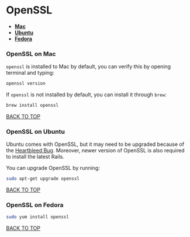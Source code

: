 OpenSSL
=======

* [**Mac**](#openssl-on-mac)
* [**Ubuntu**](#openssl-on-ubuntu)
* [**Fedora**](#openssl-on-fedora)

### OpenSSL on Mac
`openssl` is installed to Mac by default, you can verify this by opening terminal and typing:
```sh
openssl version
```

If `openssl` is not installed by default, you can install it through `brew`:
```sh
brew install openssl
```
[BACK TO TOP](#openssl)



### OpenSSL on Ubuntu
Ubuntu comes with OpenSSL, but it may need to be upgraded because of the [Heartbleed Bug](http://heartbleed.com).  Moreover, newer version of OpenSSL is also required to install the latest Rails.

You can upgrade OpenSSL by running:
```sh
sudo apt-get upgrade openssl
```
[BACK TO TOP](#openssl)



### OpenSSL on Fedora
```sh
sudo yum install openssl
```
[BACK TO TOP](#openssl)
